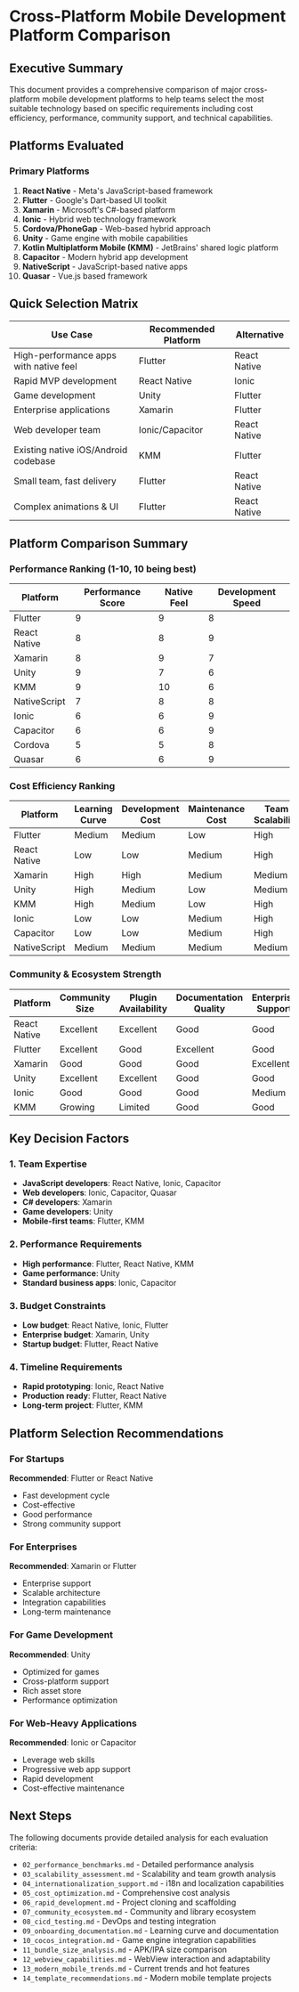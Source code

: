 # Cross-Platform Mobile Development Platform Comparison

## Executive Summary

This document provides a comprehensive comparison of major cross-platform mobile development platforms to help teams select the most suitable technology based on specific requirements including cost efficiency, performance, community support, and technical capabilities.

## Platforms Evaluated

### Primary Platforms

1. **React Native** - Meta's JavaScript-based framework
2. **Flutter** - Google's Dart-based UI toolkit
3. **Xamarin** - Microsoft's C#-based platform
4. **Ionic** - Hybrid web technology framework
5. **Cordova/PhoneGap** - Web-based hybrid approach
6. **Unity** - Game engine with mobile capabilities
7. **Kotlin Multiplatform Mobile (KMM)** - JetBrains' shared logic platform
8. **Capacitor** - Modern hybrid app development
9. **NativeScript** - JavaScript-based native apps
10. **Quasar** - Vue.js based framework

## Quick Selection Matrix

| Use Case                               | Recommended Platform | Alternative  |
| -------------------------------------- | -------------------- | ------------ |
| High-performance apps with native feel | Flutter              | React Native |
| Rapid MVP development                  | React Native         | Ionic        |
| Game development                       | Unity                | Flutter      |
| Enterprise applications                | Xamarin              | Flutter      |
| Web developer team                     | Ionic/Capacitor      | React Native |
| Existing native iOS/Android codebase   | KMM                  | Flutter      |
| Small team, fast delivery              | Flutter              | React Native |
| Complex animations & UI                | Flutter              | React Native |

## Platform Comparison Summary

### Performance Ranking (1-10, 10 being best)

| Platform     | Performance Score | Native Feel | Development Speed |
| ------------ | ----------------- | ----------- | ----------------- |
| Flutter      | 9                 | 9           | 8                 |
| React Native | 8                 | 8           | 9                 |
| Xamarin      | 8                 | 9           | 7                 |
| Unity        | 9                 | 7           | 6                 |
| KMM          | 9                 | 10          | 6                 |
| NativeScript | 7                 | 8           | 8                 |
| Ionic        | 6                 | 6           | 9                 |
| Capacitor    | 6                 | 6           | 9                 |
| Cordova      | 5                 | 5           | 8                 |
| Quasar       | 6                 | 6           | 9                 |

### Cost Efficiency Ranking

| Platform     | Learning Curve | Development Cost | Maintenance Cost | Team Scalability |
| ------------ | -------------- | ---------------- | ---------------- | ---------------- |
| Flutter      | Medium         | Medium           | Low              | High             |
| React Native | Low            | Low              | Medium           | High             |
| Xamarin      | High           | High             | Medium           | Medium           |
| Unity        | High           | Medium           | Low              | Medium           |
| KMM          | High           | Medium           | Low              | High             |
| Ionic        | Low            | Low              | Medium           | High             |
| Capacitor    | Low            | Low              | Medium           | High             |
| NativeScript | Medium         | Medium           | Medium           | Medium           |

### Community & Ecosystem Strength

| Platform     | Community Size | Plugin Availability | Documentation Quality | Enterprise Support |
| ------------ | -------------- | ------------------- | --------------------- | ------------------ |
| React Native | Excellent      | Excellent           | Good                  | Good               |
| Flutter      | Excellent      | Good                | Excellent             | Good               |
| Xamarin      | Good           | Good                | Good                  | Excellent          |
| Unity        | Excellent      | Excellent           | Good                  | Good               |
| Ionic        | Good           | Good                | Good                  | Medium             |
| KMM          | Growing        | Limited             | Good                  | Good               |

## Key Decision Factors

### 1. Team Expertise

- **JavaScript developers**: React Native, Ionic, Capacitor
- **Web developers**: Ionic, Capacitor, Quasar
- **C# developers**: Xamarin
- **Game developers**: Unity
- **Mobile-first teams**: Flutter, KMM

### 2. Performance Requirements

- **High performance**: Flutter, React Native, KMM
- **Game performance**: Unity
- **Standard business apps**: Ionic, Capacitor

### 3. Budget Constraints

- **Low budget**: React Native, Ionic, Flutter
- **Enterprise budget**: Xamarin, Unity
- **Startup budget**: Flutter, React Native

### 4. Timeline Requirements

- **Rapid prototyping**: Ionic, React Native
- **Production ready**: Flutter, React Native
- **Long-term project**: Flutter, KMM

## Platform Selection Recommendations

### For Startups

**Recommended**: Flutter or React Native

- Fast development cycle
- Cost-effective
- Good performance
- Strong community support

### For Enterprises

**Recommended**: Xamarin or Flutter

- Enterprise support
- Scalable architecture
- Integration capabilities
- Long-term maintenance

### For Game Development

**Recommended**: Unity

- Optimized for games
- Cross-platform support
- Rich asset store
- Performance optimization

### For Web-Heavy Applications

**Recommended**: Ionic or Capacitor

- Leverage web skills
- Progressive web app support
- Rapid development
- Cost-effective maintenance

## Next Steps

The following documents provide detailed analysis for each evaluation criteria:

- `02_performance_benchmarks.md` - Detailed performance analysis
- `03_scalability_assessment.md` - Scalability and team growth analysis
- `04_internationalization_support.md` - i18n and localization capabilities
- `05_cost_optimization.md` - Comprehensive cost analysis
- `06_rapid_development.md` - Project cloning and scaffolding
- `07_community_ecosystem.md` - Community and library ecosystem
- `08_cicd_testing.md` - DevOps and testing integration
- `09_onboarding_documentation.md` - Learning curve and documentation
- `10_cocos_integration.md` - Game engine integration capabilities
- `11_bundle_size_analysis.md` - APK/IPA size comparison
- `12_webview_capabilities.md` - WebView interaction and adaptability
- `13_modern_mobile_trends.md` - Current trends and hot features
- `14_template_recommendations.md` - Modern mobile template projects
